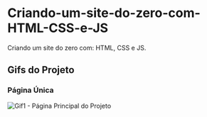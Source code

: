 # Criando-um-site-do-zero-com-HTML-CSS-e-JS
Criando um site do zero com: HTML, CSS e JS.

## Gifs do Projeto
### Página Única
![Gif1 - Página Principal do Projeto](https://github.com/Wes1738/Criando-um-site-do-zero-com-HTML-CSS-e-JS/blob/master/Gifs%20e%20Template/GifDoProjeto.gif)


